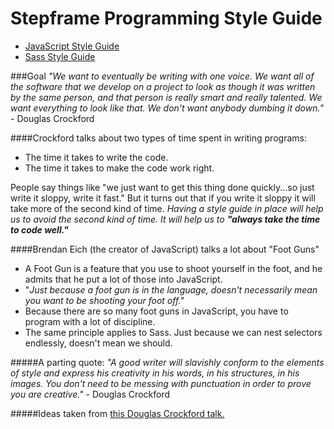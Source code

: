 # Stepframe Programming Style Guide

* [JavaScript Style Guide](javascript/README.md)
* [Sass Style Guide](sass/README.md)

###Goal
*"We want to eventually be writing with one voice. We want all of the software that we develop on a project to look as though it was written by the same person, and that person is really smart and really talented. We want everything to look like that. We don't want anybody dumbing it down."* -&nbsp;Douglas&nbsp;Crockford

####Crockford talks about two types of time spent in writing programs:
- The time it takes to write the code.
- The time it takes to make the code work right.

People say things like "we just want to get this thing done quickly...so just write it sloppy, write it fast." But it turns out that if you write it sloppy it will take more of the second kind of time. _Having a style guide in place will help us to avoid the second kind of time. It will help us to **"always take the time to code well."**_

####Brendan Eich (the creator of JavaScript) talks a lot about "Foot Guns"
- A Foot Gun is a feature that you use to shoot yourself in the foot, and he admits that he put a lot of those into JavaScript.
- "*Just because a foot gun is in the language, doesn't necessarily mean you want to be shooting your foot off."*
- Because there are so many foot guns in JavaScript, you have to program with a lot of discipline.
- The same principle applies to Sass. Just because we can nest selectors endlessly, doesn't mean we should.

#####A parting quote:
*"A good writer will slavishly conform to the elements of style and express his creativity in his words, in his structures, in his images. You don't need to be messing with punctuation in order to prove you are creative."*
-&nbsp;Douglas&nbsp;Crockford

#####Ideas taken from [this Douglas Crockford talk.](https://www.youtube.com/watch?v=bo36MrBfTk4)
